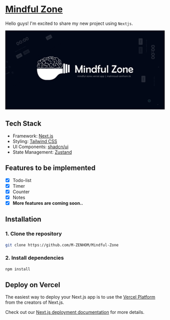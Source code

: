 # [Mindful Zone](https://mindful-zone.vercel.app/)

Hello guys! I'm excited to share my new project using `Nextjs`.

[![Mindful Zone](./public/RImg.png)](https://mindful-zone.vercel.app/)

## Tech Stack

- Framework: [Next.js](https://nextjs.org)
- Styling: [Tailwind CSS](https://tailwindcss.com)
- UI Components: [shadcn/ui](https://ui.shadcn.com)
- State Management: [Zustand](https://zustand-demo.pmnd.rs)

## Features to be implemented

- [x] Todo-list
- [x] Timer
- [x] Counter
- [x] Notes
- [x] **More features are coming soon..**

## Installation

### 1. Clone the repository

```bash
git clone https://github.com/M-ZENHOM/Mindful-Zone
```

### 2. Install dependencies

```bash
npm install
```

## Deploy on Vercel

The easiest way to deploy your Next.js app is to use the [Vercel Platform](https://vercel.com/new?utm_medium=default-template&filter=next.js&utm_source=create-next-app&utm_campaign=create-next-app-readme) from the creators of Next.js.

Check out our [Next.js deployment documentation](https://nextjs.org/docs/deployment) for more details.
